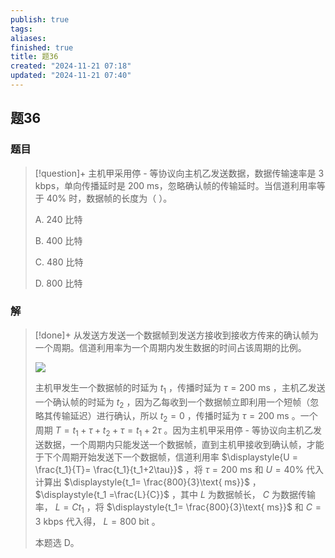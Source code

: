 ```yaml
---
publish: true
tags: 
aliases: 
finished: true
title: 题36
created: "2024-11-21 07:18"
updated: "2024-11-21 07:40"
---
```

## 题36
### 题目
> [!question]+
> 主机甲采用停 - 等协议向主机乙发送数据，数据传输速率是 3 kbps，单向传播延时是 200 ms，忽略确认帧的传输延时。当信道利用率等于 40% 时，数据帧的长度为（ ）。
> 
> A. 240 比特
> 
> B. 400 比特
> 
> C. 480 比特
> 
> D. 800 比特
### 解
> [!done]+
> 从发送方发送一个数据帧到发送方接收到接收方传来的确认帧为一个周期。信道利用率为一个周期内发生数据的时间占该周期的比例。
> 
> ![](https://pic3.zhimg.com/v2-75e91a512b90639823e45d693645c0a2_r.jpg)
> 
> 主机甲发生一个数据帧的时延为 $t_1$ ，传播时延为 $\tau=200 \text{ ms}$ ，主机乙发送一个确认帧的时延为 $t_2$ ，因为乙每收到一个数据帧立即利用一个短帧（忽略其传输延迟）进行确认，所以 $t_2=0$ ，传播时延为 $\tau=200 \text{ ms}$ 。一个周期 $T=t_1+\tau+t_2+\tau = t_1+2\tau$ 。因为主机甲采用停 - 等协议向主机乙发送数据，一个周期内只能发送一个数据帧，直到主机甲接收到确认帧，才能于下个周期开始发送下一个数据帧，信道利用率 $\displaystyle{U = \frac{t_1}{T}= \frac{t_1}{t_1+2\tau}}$ ，将 $\tau=200 \text{ ms}$ 和 $U = 40\%$ 代入计算出 $\displaystyle{t_1= \frac{800}{3}\text{ ms}}$ ， $\displaystyle{t_1 =\frac{L}{C}}$ ，其中 $L$ 为数据帧长， $C$ 为数据传输率， $L=Ct_1$ ，将 $\displaystyle{t_1= \frac{800}{3}\text{ ms}}$ 和 $C=3\text{ kbps}$ 代入得， $L=800\text{ bit}$ 。
> 
> 本题选 D。